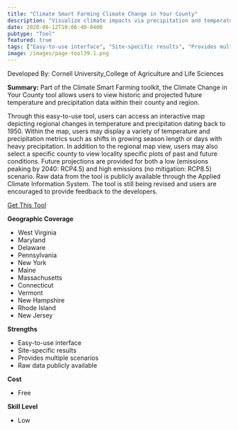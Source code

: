 ```yaml
---
title: "Climate Smart Farming Climate Change in Your County"
description: "Visualize climate impacts via precipitation and temperature changes since 1950 in the Northeast as well as future changes"
date: 2020-06-12T10:06:40-0400
pubtype: "Tool"
featured: true
tags: ["Easy-to-use interface", "Site-specific results", "Provides multiple scenarios", "Raw data publicly available"]
image: /images/page-tool39.1.png
---
```

Developed By: Cornell University_College of Agriculture and Life Sciences

**Summary:** Part of the Climate Smart Farming toolkit, the Climate Change in Your County tool allows users to view historic and projected future temperature and precipitation data within their county and region. 

Through this easy-to-use tool, users can access an interactive map depicting regional changes in temperature and precipitation dating back to 1950. Within the map, users may display a variety of temperature and precipitation metrics such as shifts in growing season length or days with heavy precipitation. In addition to the regional map view, users may also select a specific county to view locality specific plots of past and future conditions. Future projections are provided for both a low (emissions peaking by 2040: RCP4.5) and high emissions (no mitigation: RCP8.5) scenario. Raw data from the tool is publicly available through the Applied Climate Information System. The tool is still being revised and users are encouraged to provide feedback to the developers.

<a href="http://climatesmartfarming.org/tools/csf-county-climate-change/" target="_blank">Get This Tool</a>

__**Geographic Coverage**__
-  West Virginia
-  Maryland
-  Delaware
-  Pennsylvania
-  New York
-  Maine
-  Massachusetts
-  Connecticut
-  Vermont
-  New Hampshire
-  Rhode Island
-  New Jersey

__**Strengths**__
-  Easy-to-use interface
-  Site-specific results
-  Provides multiple scenarios
-  Raw data publicly available

__**Cost**__
- Free

__**Skill Level**__
- Low
